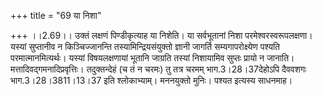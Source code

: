 +++
title = "69 या निशा"

+++
।।2.69।। उक्तं लक्षणं पिण्डीकृत्याह या निशेति। या सर्वभूतानां निशा
परमेश्वरस्वरूपलक्षणा। यस्यां सुप्तानीव न किञ्चिज्जानन्ति
तस्यामिन्द्रियसंयुक्तो ज्ञानी जागर्ति सम्यगापरोक्ष्येण पश्यति
परमात्मानमित्यर्थः। यस्यां विषयलक्षणायां भूतानि जाग्रति तस्यां निशायामिव
सुप्तः प्रायो न जानाति। मत्तादिवद्गमनादिप्रवृत्तिः। तदुक्तन्देहं (च तं न
चरमः) तु तत्र चरमम् भाग.3।28।37देहोऽपि दैववशगः भाग.3।28।3811।13।37 इति
श्लोकाभ्याम्। मननयुक्तो मुनिः। पश्यत इत्यस्य साधनमाह।  
